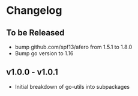 # Changelog

## To be Released

* bump github.com/spf13/afero from 1.5.1 to 1.8.0
* Bump go version to 1.16

## v1.0.0 - v1.0.1

* Initial breakdown of go-utils into subpackages
